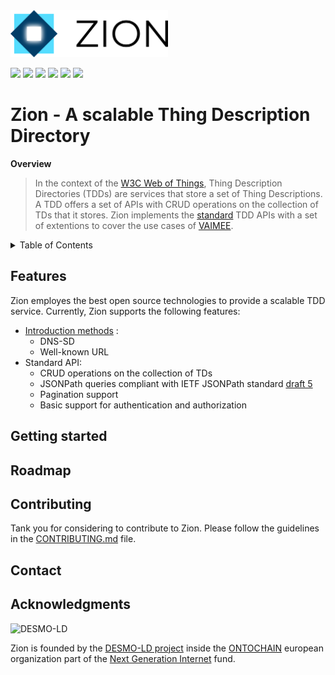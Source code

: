 <img src="./doc/logo.png" width="50%"/>

![](https://shields.io/github/workflow/status/vaimee/zion/Main.svg?style=flat-square&logo=github&label=CI) 
![](https://img.shields.io/github/issues/vaimee/zion.svg?style=flat-square) 
![](https://img.shields.io/github/license/vaimee/zion.svg?style=flat-square)
![](https://img.shields.io/badge/-LinkedIn-black.svg?style=flat-square&logo=linkedin&color=blue)
![](https://img.shields.io/badge/eslint-3A33D1?style=flat-square&logo=eslint&logoColor=white)
![](https://img.shields.io/badge/prettier-1A2C34?style=flat-square&logo=prettier&logoColor=F7BA3E)
# Zion - A scalable Thing Description Directory
**Overview** 

> In the context of the [W3C Web of Things](https://www.w3.org/WoT/), Thing Description Directories (TDDs) are services that store a set of Thing Descriptions. A TDD offers a set of APIs with CRUD operations on the collection of TDs that it stores. Zion implements the [standard](https://w3c.github.io/wot-discovery/) TDD APIs with a set of extentions to cover the use cases of [VAIMEE](https://vaimee.com/). 

<!-- TABLE OF CONTENTS -->

<details>
  <summary>Table of Contents</summary>
  <ol>
    <li>
      <a href="#features">Features</a>
    </li>
    <li>
      <a href="#getting-started">Getting Started</a>
    </li>
    <li><a href="#usage">Usage</a></li>
    <li><a href="#roadmap">Roadmap</a></li>
    <li><a href="#contributing">Contributing</a></li>
    <li><a href="#contact">Contact</a></li>
    <li><a href="#acknowledgments">Acknowledgments</a></li>
  </ol>
</details>

## Features
Zion employes the best open source technologies to provide a scalable TDD service. Currently, Zion supports the following features:
- [Introduction methods](https://w3c.github.io/wot-discovery/#introduction-mech) :
  - DNS-SD
  - Well-known URL
- Standard API:
  - CRUD operations on the collection of TDs
  - JSONPath queries compliant with IETF JSONPath standard [draft 5](https://datatracker.ietf.org/doc/html/draft-ietf-jsonpath-base#section-3.5.8)
  - Pagination support
  - Basic support for authentication and authorization
## Getting started
## Roadmap
## Contributing
Tank you for considering to contribute to Zion. Please follow the guidelines in the [CONTRIBUTING.md](CONTRIBUTING.md) file.

## Contact
## Acknowledgments
![DESMO-LD](https://github.com/vaimee/desmo/blob/c763cec12f6c9060a9f1a3335ff4cff60ece3df2/imgs/desmo-logo.png)

Zion is founded by the [DESMO-LD project](https://ontochain.ngi.eu/content/desmo-ld) inside the [ONTOCHAIN](https://ontochain.ngi.eu/) european organization part of the [Next Generation Internet](https://www.ngi.eu/) fund.

